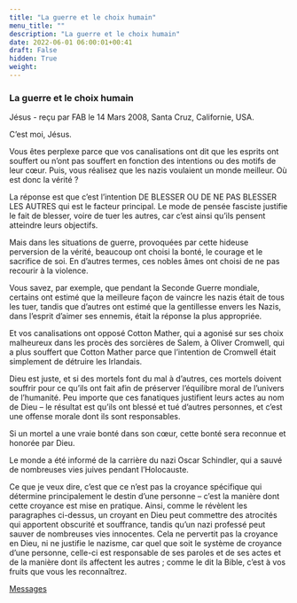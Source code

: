 ```yaml
---
title: "La guerre et le choix humain"
menu_title: ""
description: "La guerre et le choix humain"
date: 2022-06-01 06:00:01+00:41
draft: False
hidden: True
weight:
---
```

### La guerre et le choix humain

Jésus - reçu par FAB le 14 Mars 2008, Santa Cruz, Californie, USA.

C’est moi, Jésus.

Vous êtes perplexe parce que vos canalisations ont dit que les esprits ont souffert ou n’ont pas souffert en fonction des intentions ou des motifs de leur cœur. Puis, vous réalisez que les nazis voulaient un monde meilleur. Où est donc la vérité ?

La réponse est que c’est l’intention DE BLESSER OU DE NE PAS BLESSER LES AUTRES qui est le facteur principal. Le mode de pensée fasciste justifie le fait de blesser, voire de tuer les autres, car c’est ainsi qu’ils pensent atteindre leurs objectifs.

Mais dans les situations de guerre, provoquées par cette hideuse perversion de la vérité, beaucoup ont choisi la bonté, le courage et le sacrifice de soi. En d’autres termes, ces nobles âmes ont choisi de ne pas recourir à la violence.

Vous savez, par exemple, que pendant la Seconde Guerre mondiale, certains ont estimé que la meilleure façon de vaincre les nazis était de tous les tuer, tandis que d’autres ont estimé que la gentillesse envers les Nazis, dans l’esprit d’aimer ses ennemis, était la réponse la plus appropriée.

Et vos canalisations ont opposé Cotton Mather, qui a agonisé sur ses choix malheureux dans les procès des sorcières de Salem, à Oliver Cromwell, qui a plus souffert que Cotton Mather parce que l’intention de Cromwell était simplement de détruire les Irlandais.

Dieu est juste, et si des mortels font du mal à d’autres, ces mortels doivent souffrir pour ce qu’ils ont fait afin de préserver l’équilibre moral de l’univers de l’humanité. Peu importe que ces fanatiques justifient leurs actes au nom de Dieu – le résultat est qu’ils ont blessé et tué d’autres personnes, et c’est une offense morale dont ils sont responsables.

Si un mortel a une vraie bonté dans son cœur, cette bonté sera reconnue et honorée par Dieu.

Le monde a été informé de la carrière du nazi Oscar Schindler, qui a sauvé de nombreuses vies juives pendant l’Holocauste.

Ce que je veux dire, c’est que ce n’est pas la croyance spécifique qui détermine principalement le destin d’une personne – c’est la manière dont cette croyance est mise en pratique. Ainsi, comme le révèlent les paragraphes ci-dessus, un croyant en Dieu peut commettre des atrocités qui apportent obscurité et souffrance, tandis qu’un nazi professé peut sauver de nombreuses vies innocentes. Cela ne pervertit pas la croyance en Dieu, ni ne justifie le nazisme, car quel que soit le système de croyance d’une personne, celle-ci est responsable de ses paroles et de ses actes et de la manière dont ils affectent les autres ; comme le dit la Bible, c’est à vos fruits que vous les reconnaîtrez.

[Messages](/fr-contemporary-messages/fr-contemporary-messages-by-date-order/fr-contemporary-messages-2008)
